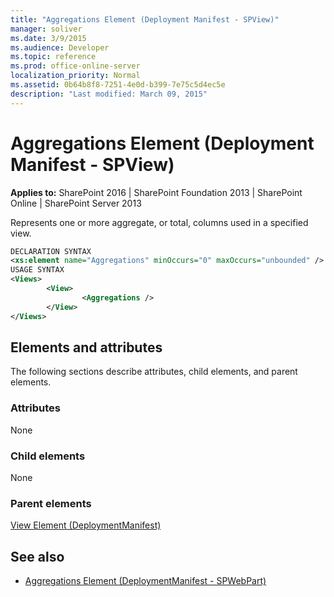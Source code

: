 ```yaml
---
title: "Aggregations Element (Deployment Manifest - SPView)"
manager: soliver
ms.date: 3/9/2015
ms.audience: Developer
ms.topic: reference
ms.prod: office-online-server
localization_priority: Normal
ms.assetid: 0b64b8f8-7251-4e0d-b399-7e75c5d4ec5e
description: "Last modified: March 09, 2015"
---
```


# Aggregations Element (Deployment Manifest - SPView)
  
**Applies to:** SharePoint 2016 | SharePoint Foundation 2013 | SharePoint Online | SharePoint Server 2013
  
Represents one or more aggregate, or total, columns used in a specified view.
  
```XML
DECLARATION SYNTAX
<xs:element name="Aggregations" minOccurs="0" maxOccurs="unbounded" />
USAGE SYNTAX
<Views>
        <View>
                <Aggregations />
        </View>
</Views>
```

## Elements and attributes

The following sections describe attributes, child elements, and parent elements.

### Attributes

None
   
### Child elements

None
   
### Parent elements

[View Element (DeploymentManifest)](view-element-deploymentmanifest.md)
   
## See also

- [Aggregations Element (DeploymentManifest - SPWebPart)](aggregations-element-deploymentmanifestspwebpart.md)

